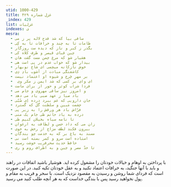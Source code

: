 ```yaml
---
utid: 1000-429
title: غزل شماره ۴۲۹
_index: 429
list: غزلیات
indexes: ی
mesra:
  - ساقی بیا که شد قدح لاله پر ز می
  - طامات تا به چند و خرافات تا به کِی
  - بگذر ز کبر و ناز که دیده ست روزگار
  - چین قبای قیصر و طرف کلاه کی
  - هشیار شو که مرغ چمن مست گشت هان
  - بیدار شو که خواب عدم در پی است هی
  - خوش نازکانه میچمی ای شاخ نوبهار
  - کاشفتگی مبادت از آشوب بادِ دِی
  - بر مهرِ چَرخ و شیوه او اعتماد نیست
  - ‌ ای وای بر کسی که شد ایمن ز مکر وی
  - فردا شراب کوثر و حور از برای ماست
  - و امروز نیز ساقی مهروی و جام می
  - باد صبا ز عهد صبی یاد می دهد
  - جان دارویی که غم ببرد درده اِی صُبّی
  - حِشمت مَبین و سلطنت گل که گسترد
  - فرّاش باد هر ورقش را به زیر پی
  - درده به یاد حاتم طی جام یک منی
  - تا نامه سیاه بخیلان کنیم طی
  - زان می که داد حسن و لطافت به ارغوان
  - بیرون فکند لطف مزاج از رخش به خوی
  - مسند به باغ بر که به خدمت چو بندگان
  - استاده است سرو و کمر بسته است نی
  - حافظ حدیث سحرفریب خوشت رسید
  - تا حدّ مصر و چین و به اطراف روم و ری
---
```

با پرداختن به اوهام و خیالات خودتان را مشغول کرده اید. هوشیار باشید اتفاقات در راهند و باید با آنها جنگید، به خرافات اعتماد نکنید و به عقل خودتان تکیه کنید. در این صورت است که فردای شما روشن و رسیدن به مقصود نزدیک است. با سحر و فریب به مقام و پول نخواهید رسید پس با بندگی خداست که به هر آنچه طلب کنید می رسید.
